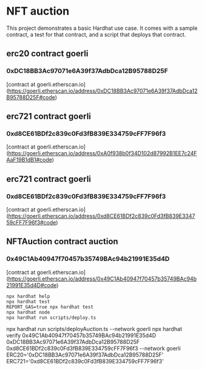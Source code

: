 # NFT auction

This project demonstrates a basic Hardhat use case. It comes with a sample contract, a test for that contract, and a script that deploys that contract.

## erc20 contract goerli
### 0xDC18BB3Ac97071e6A39f37AdbDca12B95788D25F

[contract at goerli.etherscan.io] (https://goerli.etherscan.io/address/0xDC18BB3Ac97071e6A39f37AdbDca12B95788D25F#code)

## erc721 contract goerli
### 0xd8CE61BDf2c839c0Fd3fB839E334759cFF7F96f3
[contract at goerli.etherscan.io] (https://goerli.etherscan.io/address/0xA0f938b0f34D102d87992B1EE7c24FAaF19B1dB1#code)

## erc721 contract goerli
### 0xd8CE61BDf2c839c0Fd3fB839E334759cFF7F96f3
[contract at goerli.etherscan.io] (https://goerli.etherscan.io/address/0xd8CE61BDf2c839c0Fd3fB839E334759cFF7F96f3#code)

## NFTAuction contract auction
### 0x49C1Ab40947f70457b35749BAc94b21991E35d4D
[contract at goerli.etherscan.io] (https://goerli.etherscan.io/address/0x49C1Ab40947f70457b35749BAc94b21991E35d4D#code)

```shell
npx hardhat help
npx hardhat test
REPORT_GAS=true npx hardhat test
npx hardhat node
npx hardhat run scripts/deploy.ts
```


npx hardhat run scripts/deployAuction.ts --network goerli
npx hardhat verify 0x49C1Ab40947f70457b35749BAc94b21991E35d4D 0xDC18BB3Ac97071e6A39f37AdbDca12B95788D25F 0xd8CE61BDf2c839c0Fd3fB839E334759cFF7F96f3 --network goerli
ERC20='0xDC18BB3Ac97071e6A39f37AdbDca12B95788D25F'
ERC721='0xd8CE61BDf2c839c0Fd3fB839E334759cFF7F96f3'
